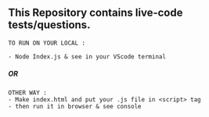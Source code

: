 ## This Repository contains live-code tests/questions.

```
TO RUN ON YOUR LOCAL :

- Node Index.js & see in your VScode terminal
```
##### OR

```
OTHER WAY :
- Make index.html and put your .js file in <script> tag
- then run it in browser & see console
```
